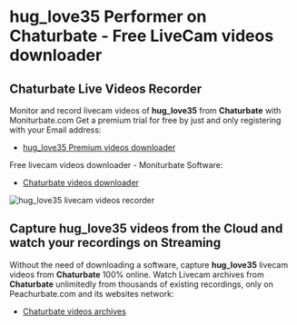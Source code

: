 # hug_love35 Performer on Chaturbate - Free LiveCam videos downloader

## Chaturbate Live Videos Recorder

Monitor and record livecam videos of **hug_love35** from **Chaturbate** with Moniturbate.com
Get a premium trial for free by just and only registering with your Email address:
* [hug_love35 Premium videos downloader](https://moniturbate.com/request-demo-licence-key.html)

Free livecam videos downloader - Moniturbate Software:
* [Chaturbate videos downloader](https://moniturbate.com/moniturbate-download-software.html)

![hug_love35 livecam videos recorder](https://peachurnet.com/templates/moniturbate-software.png)


## Capture hug_love35 videos from the Cloud and watch your recordings on Streaming

Without the need of downloading a software, capture **hug_love35** livecam videos from **Chaturbate** 100% online.
Watch Livecam archives from **Chaturbate** unlimitedly from thousands of existing recordings, only on Peachurbate.com and its websites network:
* [Chaturbate videos archives](https://peachurnet.com/)